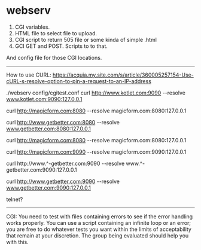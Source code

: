 # webserv


1. CGI variables.
2. HTML file to select file to upload.
3. CGI script to return 505 file or some kinda of simple .html
4. GCI GET and POST. Scripts to to that.

And config file for those CGI locations.


------------------

How to use CURL:
https://acquia.my.site.com/s/article/360005257154-Use-cURL-s-resolve-option-to-pin-a-request-to-an-IP-address

./webserv config/cgitest.conf
curl http://www.kotlet.com:9090 --resolve www.kotlet.com:9090:127.0.0.1

curl http://magicform.com:8080 --resolve magicform.com:8080:127.0.0.1

curl http://www.getbetter.com:8080 --resolve www.getbetter.com:8080:127.0.0.1

curl http://magicform.com:8080 --resolve magicform.com:8080:127.0.0.1

curl http://magicform.com:9090 --resolve magicform.com:9090:127.0.0.1

curl http://www.^-getbetter.com:9090 --resolve www.^-getbetter.com:9090:127.0.0.1

curl http://www.getbetter.com:9090 --resolve www.getbetter.com:9090:127.0.0.1

telnet?


----------------
CGI:
You need to test with files containing errors to see if the error handling works properly. You can use a script containing an infinite loop or an error; you are free to do whatever tests you want within the limits of acceptability that remain at your discretion. The group being evaluated should help you with this.
